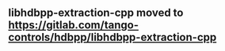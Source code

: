 ## libhdbpp-extraction-cpp moved to https://gitlab.com/tango-controls/hdbpp/libhdbpp-extraction-cpp

